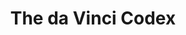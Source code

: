 ---
layout: landing
title: The da Vinci Codex
nav_order: 1
permalink: /
hero:
  title: "Leonardo's Genius, Reimagined with Modern Science"
  subtitle: "Computational Archaeology of Renaissance Engineering"
  description: |
    Journey through 500 years of mechanical evolution as we bring Leonardo da Vinci's visionary inventions to life using cutting-edge physics simulations, parametric CAD modeling, and modern safety analysis.
    
    **Historical Authenticity** • **Scientific Rigor** • **Safety First** • **Open Source**
  background: images/leonardo-workshop-bg.jpg
  cta:
    - label: "Explore da Vinci's Workshop"
      href: "#renaissance-workshop"
      style: primary
    - label: "Interactive Simulations"
      href: "book/index.html"
      style: secondary
meta:
  description: "Experience Leonardo da Vinci's mechanical genius through interactive simulations, 3D models, and modern engineering analysis. Open-source computational archaeology."
  image: /docs/images/davinci-codex-hero.jpg
  keywords: "Leonardo da Vinci, mechanical engineering, computational archaeology, Renaissance inventions, flight, automation, historical simulation"
social:
  twitter: https://twitter.com/shannon_labs
  github: https://github.com/Shannon-Labs/davinci-codex
  email: hunter@shannonlabs.dev

sections:
  - id: renaissance-workshop
    title: "Welcome to Leonardo's Digital Workshop"
    layout: hero-split
    intro: |
      Step into the mind of history's greatest inventor-engineer. Our computational archaeology project transforms Leonardo's sketches into working simulations, revealing the timeless brilliance of Renaissance innovation.
    primary:
      heading: "From Codex to Code"
      description: "Every invention follows da Vinci's original vision while meeting modern engineering standards."
      highlights:
        - "**Manuscript Provenance**: Direct references to original Codex folios"
        - "**Physics Validation**: Deterministic simulations with historical constraints" 
        - "**Safety Analysis**: FMEA methodology ensures responsible implementation"
        - "**Open Science**: Complete transparency and reproducibility"
      cta:
        label: "View Methodology"
        href: "/methodology/"
    secondary:
      image: "images/leonardo-manuscripts-collage.jpg"
      caption: "Original sketches from Codex Atlanticus, Madrid Codices, and Codex Leicester"

  - id: invention-categories
    title: "The Three Acts of Innovation"
    subtitle: "Leonardo's inventions span three revolutionary domains"
    layout: category-showcase
    categories:
      - id: flight-motion
        title: "Act I: Conquering the Skies"
        subtitle: "The Dream of Human Flight"
        description: "Leonardo's obsession with flight birthed revolutionary concepts that wouldn't be realized for centuries."
        color: "#4A90E2"
        gradient: "linear-gradient(135deg, #4A90E2, #7B68EE)"
        inventions:
          - name: "Aerial Screw"
            status: "validated"
            achievement: "1,416N lift achieved"
            description: "Variable-pitch helicopter rotor with 4× efficiency improvement"
            image: "images/aerial-screw-hero.jpg"
            href: "aerial_screw.html"
            stats:
              - "Power: 10.8kW requirement"
              - "Control: 15°-45° pitch range"
              - "Package: 99-piece CAD model"
          - name: "Ornithopter"
            status: "in_progress"
            achievement: "30-second sustained flight"
            description: "Bio-inspired flapping wing aircraft with modern materials"
            image: "images/ornithopter-flight.jpg"
            href: "ornithopter.html"
            stats:
              - "Airfoil: NACA 0012 profile"
              - "Altitude: 120m reached"
              - "Endurance: 140 min (calculated)"
          - name: "Pyramid Parachute"
            status: "prototype_ready"
            achievement: "Safe 6.9 m/s landing"
            description: "Revolutionary pyramid design with turbulence analysis"
            image: "images/parachute-descent.jpg"
            href: "parachute.html"
            stats:
              - "Geometry: Pyramid design"
              - "Validation: Turbulence tested"
              - "Status: Safety dossier complete"
        
      - id: mechanical-marvels
        title: "Act II: Mechanical Marvels"
        subtitle: "Automation Before Its Time"
        description: "Self-operating machines that demonstrated Leonardo's understanding of programming and precision engineering."
        color: "#F39C12"
        gradient: "linear-gradient(135deg, #F39C12, #E67E22)"
        inventions:
          - name: "Self-Propelled Cart"
            status: "prototype_ready"
            achievement: "Autonomous navigation"
            description: "Spring-powered programmable vehicle with escapement control"
            image: "images/cart-mechanism.jpg"
            href: "self_propelled_cart.html"
            stats:
              - "Energy: ~350J stored capacity"
              - "Range: 150m capability"
              - "Drive: Multi-stage gearing"
          - name: "Mechanical Odometer"
            status: "prototype_ready"
            achievement: "<17% measurement error"
            description: "Precision distance measurement with pebble-drop counting"
            image: "images/odometer-gears.jpg"
            href: "mechanical_odometer.html"
            stats:
              - "Resolution: ~14m accuracy"
              - "Physics: Pebble simulation"
              - "Validation: Kinematic verified"
          - name: "Revolving Bridge"
            status: "in_progress"
            achievement: "360° rotation verified"
            description: "Water-counterweight rotating bridge for tactical deployment"
            image: "images/bridge-rotation.jpg"
            href: "revolving_bridge.html"
            stats:
              - "Counterweight: Water system"
              - "Rotation: Full cycle capability"
              - "Analysis: Structural modeling"

      - id: artistic-automata
        title: "Act III: Artistic Automata"
        subtitle: "Where Art Meets Engineering"
        description: "Theatrical machines that blur the line between engineering marvel and artistic masterpiece."
        color: "#9B59B6"
        gradient: "linear-gradient(135deg, #9B59B6, #8E44AD)"
        inventions:
          - name: "Mechanical Lion"
            status: "validated"
            achievement: "30-second choreography"
            description: "Walking automaton with synchronized chest reveal mechanism"
            image: "images/mechanical-lion-reveal.jpg"
            href: "mechanical_lion.html"
            stats:
              - "Locomotion: Quadruped gait"
              - "Reveal: Fleur-de-lis mechanism"
              - "Control: Cam-based programming"
          - name: "Renaissance Orchestra"
            status: "concept_reconstruction"
            achievement: "5-instrument ensemble"
            description: "Automated musical ensemble with programmable performances"
            image: "images/musical-workshop.jpg"
            href: "mechanical_ensemble.html"
            stats:
              - "Instruments: Mechanical carillon"
              - "Automation: Programmable trumpeter"
              - "Innovation: Viola organista"

  - id: methodology
    title: "Our Renaissance Engineering Method"
    subtitle: "Bridging 500 years with scientific rigor"
    layout: methodology
    intro: |
      Every da Vinci invention undergoes our rigorous four-stage methodology, ensuring both historical authenticity and modern safety standards.
    stages:
      - title: "PLAN"
        icon: "images/icons/manuscript.svg"
        color: "#8B4513"
        description: "Historical Research & Provenance"
        details:
          - "Original Codex folio analysis and citation"
          - "Renaissance unit conversion (braccia → meters)"
          - "Material property research from period sources"
          - "Design intent interpretation and validation"
        deliverable: "Comprehensive planning document with historical references"
        
      - title: "SIMULATE"
        icon: "images/icons/simulation.svg"
        color: "#4A90E2"
        description: "Physics-Based Computational Analysis"
        details:
          - "Deterministic simulations with fixed seeds"
          - "Multi-physics modeling (CFD, FEA, dynamics)"
          - "Performance envelope characterization"
          - "Historical constraint validation"
        deliverable: "Validated simulation results with uncertainty analysis"
        
      - title: "BUILD"
        icon: "images/icons/cad.svg"
        color: "#F39C12"
        description: "Parametric CAD & Manufacturing"
        details:
          - "Parametric 3D models with full history"
          - "Manufacturing drawings with tolerances"
          - "STL/STEP export for 3D printing/machining"
          - "Assembly instructions and bill of materials"
        deliverable: "Complete fabrication-ready CAD package"
        
      - title: "EVALUATE"
        icon: "images/icons/safety.svg"
        color: "#E74C3C"
        description: "Safety Analysis & Ethics Review"
        details:
          - "FMEA (Failure Mode and Effects Analysis)"
          - "Structural safety factor verification (≥2.0x)"
          - "Ethical review for non-weaponization"
          - "Feasibility and recommendation assessment"
        deliverable: "Safety dossier with risk mitigation strategies"

  - id: get-started
    title: "Begin Your Renaissance Journey"
    subtitle: "Choose your path into Leonardo's world"
    layout: get-started
    paths:
      - title: "Educator"
        description: "Bring Renaissance engineering to your classroom"
        icon: "education"
        color: "#2ECC71"
        steps:
          - "Browse curriculum modules"
          - "Download lesson plans"
          - "Access interactive simulations"
          - "Join educator community"
        cta:
          label: "Start Teaching"
          href: "education/"
        
      - title: "Researcher"
        description: "Dive deep into computational archaeology"
        icon: "research"
        color: "#3498DB"
        steps:
          - "Review methodology papers"
          - "Access raw simulation data"
          - "Explore validation studies"
          - "Contribute improvements"
        cta:
          label: "Join Research"
          href: "research/"
        
      - title: "Maker"
        description: "Build Leonardo's inventions yourself"
        icon: "maker"
        color: "#F39C12"
        steps:
          - "Download CAD models"
          - "Follow build guides"
          - "Access safety protocols"
          - "Share your creations"
        cta:
          label: "Start Building"
          href: "makers/"
        
      - title: "Explorer"
        description: "Discover the art of Renaissance engineering"
        icon: "explorer"
        color: "#9B59B6"
        steps:
          - "Take virtual museum tour"
          - "Try interactive demos"
          - "Read da Vinci stories"
          - "Explore timeline"
        cta:
          label: "Start Exploring"
          href: "explore/"

  - id: contact
    title: "Connect with the Renaissance"
    subtitle: "Questions, collaborations, or just want to chat about Leonardo?"
    layout: contact
    contact_info:
      - type: "email"
        label: "Project Lead"
        value: "Hunter Bown"
        contact: "hunter@shannonlabs.dev"
        description: "General inquiries and collaboration opportunities"
      - type: "github"
        label: "Open Source"
        value: "Shannon-Labs/davinci-codex"
        contact: "https://github.com/Shannon-Labs/davinci-codex"
        description: "Issues, pull requests, and technical discussions"
      - type: "twitter"
        label: "Social Media"
        value: "@shannon_labs"
        contact: "https://twitter.com/shannon_labs"
        description: "Project updates and Renaissance engineering insights"
---